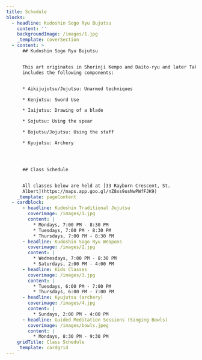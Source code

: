 ```yaml
---
title: Schedule
blocks:
  - headline: Kudoshin Sogo Ryu Bujutsu
    content: ''
    backgroundImage: /images/1.jpg
    _template: coverSection
  - content: >
      ## Kudoshin Sogo Ryu Bujutsu


      This art originates in Shorinji Kempo and Daito-ryu and later Taka-ryu and
      includes the following components:


      * Aikijujutsu/Jujutsu: Unarmed techniques

      * Kenjutsu: Sword Use

      * Iaijutsu: Drawing of a blade

      * Sojutsu: Using the spear

      * Bojutsu/Jojutsu: Using the staff

      * Kyujutsu: Archery




      ## Class Schedule


      All classes below are held at [33 Rayborn Crescent, St.
      Albert](https://maps.app.goo.gl/nZ8xs9usNwPWfFJK9)
    _template: pageContent
  - cardblock:
      - headline: Kudoshin Traditional Jujutsu
        coverimage: /images/1.jpg
        content: |
          * Mondays, 7:00 PM - 8:30 PM
          * Tuesdays, 7:00 PM - 8:30 PM
          * Thursdays, 7:00 PM - 8:30 PM
      - headline: Kudoshin Sogo Ryu Weapons
        coverimage: /images/2.jpg
        content: |
          * Wednesdays, 7:00 PM - 8:30 PM
          * Saturdays, 2:00 PM - 4:00 PM
      - headline: Kids Classes
        coverimage: /images/3.jpg
        content: |
          * Tuesdays, 6:00 PM - 7:00 PM
          * Thursdays, 6:00 PM - 7:00 PM
      - headline: Kyujutsu (archery)
        coverimage: /images/4.jpg
        content: |
          * Sundays, 2:00 PM - 4:00 PM
      - headline: Guided Meditation Sessions (Singing Bowls)
        coverimage: /images/bowls.jpeg
        content: |
          * Mondays, 8:30 PM - 9:30 PM
    gridTitle: Class Schedule
    _template: cardgrid
---
```


